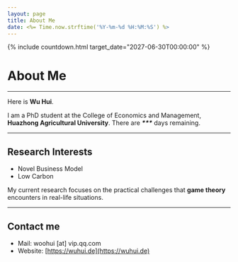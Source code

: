 ```yaml
---
layout: page
title: About Me
date: <%= Time.now.strftime('%Y-%m-%d %H:%M:%S') %>
---
```

{% include countdown.html target_date="2027-06-30T00:00:00" %}

# About Me
---
<!-- <img src="./images/Life_Photo.JPG!min" class="floatpic"> -->

Here is **Wu Hui**.<br>

I am a PhD student at the College of Economics and Management, **Huazhong Agricultural University**. There are **<i id="timer">\*\*\*</i>** days remaining.

---

## Research Interests

**<font color="#990000"></font>**


- Novel Business Model
- Low Carbon

My current research focuses on the practical challenges that **game theory** encounters in real-life situations.

---

<!-- ## News and Updates

- Dec 19, 2024：The first paper of my doctoral phase has been completed and submitted for publication🥰.
- **Dec 20, 2024**：Desk Rejected by AE 😭.
- Dec 21, 2024: Submit the paper to another marketing journal . Kindly consider it favorably.

---
-->

## Contact me

- Mail: woohui [at] vip.qq.com
- Website: [https://wuhui.de](https://wuhui.de)


